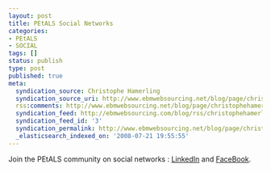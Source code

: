```yaml
---
layout: post
title: PEtALS Social Networks
categories:
- PEtALS
- SOCIAL
tags: []
status: publish
type: post
published: true
meta:
  syndication_source: Christophe Hamerling
  syndication_source_uri: http://www.ebmwebsourcing.net/blog/page/christophehamerling
  rss:comments: http://www.ebmwebsourcing.net/blog/page/christophehamerling?anchor=petals_social_networks
  syndication_feed: http://ebmwebsourcing.com/blog/rss/christophehamerling
  syndication_feed_id: '3'
  syndication_permalink: http://www.ebmwebsourcing.net/blog/page/christophehamerling?entry=petals_social_networks
  _elasticsearch_indexed_on: '2008-07-21 19:55:55'
---
```

Join the PEtALS community on social networks : <a title="LinkedIn" href="http://www.linkedin.com/groupInvitation?groupID=106654&amp;sharedKey=6F35F035C409" id=".x">LinkedIn</a> and <a title="FaceBook" href="http://www.facebook.com/group.php?gid=44224210079" id="yy_l">FaceBook</a>.<br /><br />            <br /><br />
